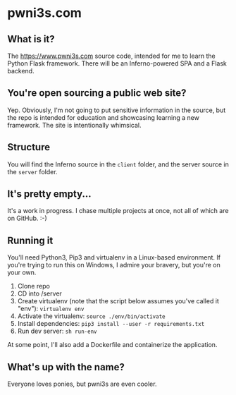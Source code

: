 # pwni3s.com

## What is it?
The https://www.pwni3s.com source code, intended for me to learn the Python Flask framework. There will be an Inferno-powered SPA and a Flask backend. 

## You're open sourcing a public web site?
Yep. Obviously, I'm not going to put sensitive information in the source, but the repo is intended for education and showcasing learning a new framework. The site is intentionally whimsical.

## Structure
You will find the Inferno source in the `client` folder, and the server source in the `server` folder.

## It's pretty empty...
It's a work in progress. I chase multiple projects at once, not all of which are on GitHub. :-)

## Running it
You'll need Python3, Pip3 and virtualenv in a Linux-based environment. If you're trying to run this on Windows, I admire your bravery, but you're on your own. 

1. Clone repo
2. CD into <repo root>/server
3. Create virtualenv (note that the script below assumes you've called it "env"): `virtualenv env`
4. Activate the virtualenv: `source ./env/bin/activate`
5. Install dependencies: `pip3 install --user -r requirements.txt`
6. Run dev server: `sh run-env`

At some point, I'll also add a Dockerfile and containerize the application.

## What's up with the name?
Everyone loves ponies, but pwni3s are even cooler.